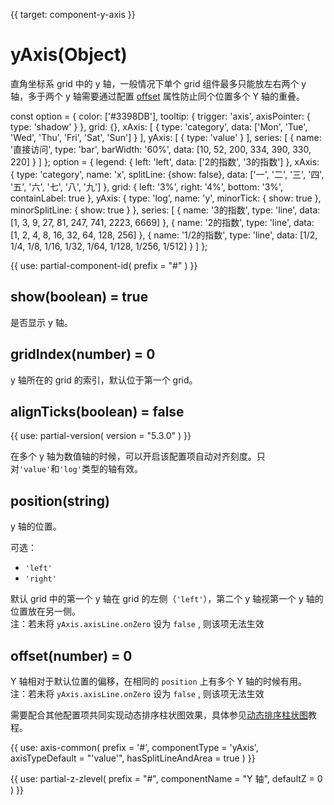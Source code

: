 
{{ target: component-y-axis }}

# yAxis(Object)

直角坐标系 grid 中的 y 轴，一般情况下单个 grid 组件最多只能放左右两个 y 轴，多于两个 y 轴需要通过配置 [offset](~yAxis.offset) 属性防止同个位置多个 Y 轴的重叠。

<ExampleBaseOption title="基础 y 轴示例" name="y-axis" title-en="Basic Y Axis">
const option = {
    color: ['#3398DB'],
    tooltip: {
        trigger: 'axis',
        axisPointer: {
            type: 'shadow'
        }
    },
    grid: {},
    xAxis: [
        {
            type: 'category',
            data: ['Mon', 'Tue', 'Wed', 'Thu', 'Fri', 'Sat', 'Sun']
        }
    ],
    yAxis: [
        {
            type: 'value'
        }
    ],
    series: [
        {
            name: '直接访问',
            type: 'bar',
            barWidth: '60%',
            data: [10, 52, 200, 334, 390, 330, 220]
        }
    ]
};
</ExampleBaseOption>

<ExampleBaseOption title="Log 轴示例" name="y-axis-log" title-en="Log Axis">
option = {
    legend: {
        left: 'left',
        data: ['2的指数', '3的指数']
    },
    xAxis: {
        type: 'category',
        name: 'x',
        splitLine: {show: false},
        data: ['一', '二', '三', '四', '五', '六', '七', '八', '九']
    },
    grid: {
        left: '3%',
        right: '4%',
        bottom: '3%',
        containLabel: true
    },
    yAxis: {
        type: 'log',
        name: 'y',
        minorTick: {
            show: true
        },
        minorSplitLine: {
            show: true
        }
    },
    series: [
        {
            name: '3的指数',
            type: 'line',
            data: [1, 3, 9, 27, 81, 247, 741, 2223, 6669]
        },
        {
            name: '2的指数',
            type: 'line',
            data: [1, 2, 4, 8, 16, 32, 64, 128, 256]
        },
        {
            name: '1/2的指数',
            type: 'line',
            data: [1/2, 1/4, 1/8, 1/16, 1/32, 1/64, 1/128, 1/256, 1/512]
        }
    ]
};

</ExampleBaseOption>

{{ use: partial-component-id(
    prefix = "#"
) }}

## show(boolean) = true

<ExampleUIControlBoolean default="true" />

是否显示 y 轴。

## gridIndex(number) = 0

y 轴所在的 grid 的索引，默认位于第一个 grid。

## alignTicks(boolean) = false

{{ use: partial-version(
    version = "5.3.0"
) }}

在多个 y 轴为数值轴的时候，可以开启该配置项自动对齐刻度。只对`'value'`和`'log'`类型的轴有效。

## position(string)

<ExampleUIControlEnum options="left,right" default="left" />

y 轴的位置。

可选：
+ `'left'`
+ `'right'`

默认 grid 中的第一个 y 轴在 grid 的左侧（`'left'`），第二个 y 轴视第一个 y 轴的位置放在另一侧。  
注：若未将 `yAxis.axisLine.onZero` 设为 `false` , 则该项无法生效

## offset(number) = 0

<ExampleUIControlNumber step="0.5" />

Y 轴相对于默认位置的偏移，在相同的 `position` 上有多个 Y 轴的时候有用。  
注：若未将 `yAxis.axisLine.onZero` 设为 `false` , 则该项无法生效

需要配合其他配置项共同实现动态排序柱状图效果，具体参见[动态排序柱状图](${handbookPath}how-to/chart-types/bar/bar-race)教程。

{{ use: axis-common(
    prefix = '#',
    componentType = 'yAxis',
    axisTypeDefault = "'value'",
    hasSplitLineAndArea = true
) }}

{{ use: partial-z-zlevel(
    prefix = "#",
    componentName = "Y 轴",
    defaultZ = 0
) }}

